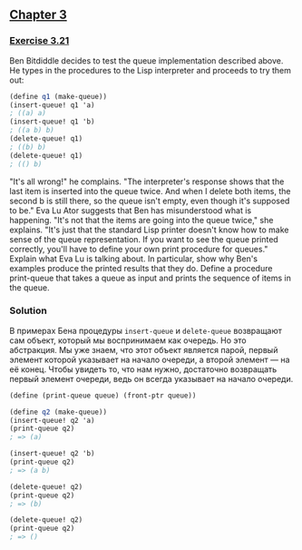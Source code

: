 ## [Chapter 3](../index.md#3-Modularity-Objects-and-State)

### [Exercise 3.21](https://mitpress.mit.edu/sites/default/files/sicp/full-text/book/book-Z-H-22.html#%_thm_3.21)

Ben Bitdiddle decides to test the queue implementation described above. He types in the procedures to the Lisp interpreter and proceeds to try them out:

```scheme
(define q1 (make-queue))
(insert-queue! q1 'a)
; ((a) a)
(insert-queue! q1 'b)
; ((a b) b)
(delete-queue! q1)
; ((b) b)
(delete-queue! q1)
; (() b)
```

"It's all wrong!" he complains. "The interpreter's response shows that the last item is inserted into the queue twice. And when I delete both items, the second b is still there, so the queue isn't empty, even though it's supposed to be." Eva Lu Ator suggests that Ben has misunderstood what is happening. "It's not that the items are going into the queue twice," she explains. "It's just that the standard Lisp printer doesn't know how to make sense of the queue representation. If you want to see the queue printed correctly, you'll have to define your own print procedure for queues." Explain what Eva Lu is talking about. In particular, show why Ben's examples produce the printed results that they do. Define a procedure print-queue that takes a queue as input and prints the sequence of items in the queue. 

### Solution

В примерах Бена процедуры `insert-queue` и `delete-queue` возвращают сам объект, который мы воспринимаем как очередь. Но это абстракция. Мы уже знаем, что этот объект является парой, первый элемент которой указывает на начало очереди, а второй элемент — на её конец. Чтобы увидеть то, что нам нужно, достаточно возвращать первый элемент очереди, ведь он всегда указывает на начало очереди.

```scheme
(define (print-queue queue) (front-ptr queue))

(define q2 (make-queue))
(insert-queue! q2 'a)
(print-queue q2)
; => (a)

(insert-queue! q2 'b)
(print-queue q2)
; => (a b)

(delete-queue! q2)
(print-queue q2)
; => (b)

(delete-queue! q2)
(print-queue q2)
; => ()
```

